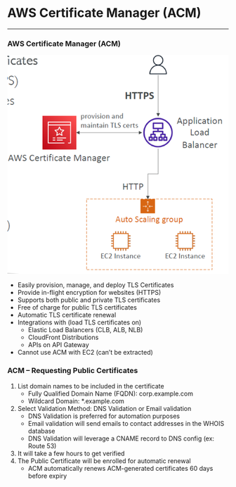 # AWS Certificate Manager (ACM)

---
### AWS Certificate Manager (ACM)
![AWS Certificate Manager](../Image/AWS_Certificate_Manager.png)
* Easily provision, manage, and deploy TLS Certificates
* Provide in-flight encryption for websites (HTTPS)
* Supports both public and private TLS certificates
* Free of charge for public TLS certificates
* Automatic TLS certificate renewal
* Integrations with (load TLS certificates on)
  * Elastic Load Balancers (CLB, ALB, NLB)
  * CloudFront Distributions
  * APIs on API Gateway
* Cannot use ACM with EC2 (can’t be extracted)
### ACM – Requesting Public Certificates
1. List domain names to be included in the certificate
   * Fully Qualified Domain Name (FQDN): corp.example.com
   * Wildcard Domain: *.example.com
2. Select Validation Method: DNS Validation or Email validation
   * DNS Validation is preferred for automation purposes
   * Email validation will send emails to contact addresses in the WHOIS database
   * DNS Validation will leverage a CNAME record to DNS config (ex: Route 53)
3. It will take a few hours to get verified
4. The Public Certificate will be enrolled for automatic renewal
   * ACM automatically renews ACM-generated certificates 60 days before expiry